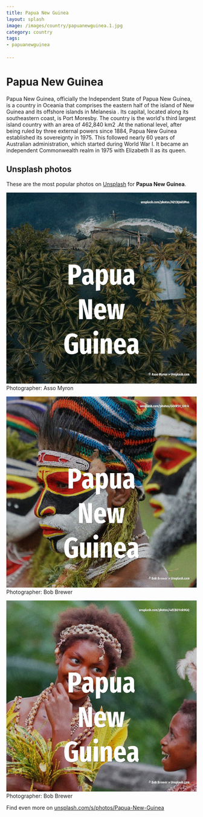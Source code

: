 ```yaml
---
title: Papua New Guinea
layout: splash
image: /images/country/papuanewguinea.1.jpg
category: country
tags:
- papuanewguinea

---
```

# Papua New Guinea

Papua New Guinea, officially the Independent State of Papua New Guinea, is a country in Oceania 
that comprises the eastern half of the island of New Guinea and its offshore islands in Melanesia .
Its capital, located along its southeastern coast, is Port Moresby.
The country is the world's third largest island country with an area of 462,840 km2 .At the 
national level, after being ruled by three external powers since 1884, Papua New Guinea established 
its sovereignty in 1975.
This followed nearly 60 years of Australian administration, which started during World War I.
It became an independent Commonwealth realm in 1975 with Elizabeth II as its queen.

 
## Unsplash photos
These are the most popular photos on [Unsplash](https://unsplash.com) for **Papua New Guinea**.
 
![Papua New Guinea](/images/country/papuanewguinea.1.jpg)
Photographer:  Asso Myron
 
![Papua New Guinea](/images/country/papuanewguinea.2.jpg)
Photographer:  Bob Brewer
 
![Papua New Guinea](/images/country/papuanewguinea.3.jpg)
Photographer:  Bob Brewer
 
Find even more on [unsplash.com/s/photos/Papua-New-Guinea](https://unsplash.com/s/photos/Papua-New-Guinea)
 
